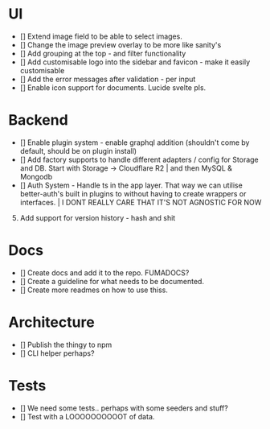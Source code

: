 # UI

- [] Extend image field to be able to select images.
- [] Change the image preview overlay to be more like sanity's
- [] Add grouping at the top - and filter functionality
- [] Add customisable logo into the sidebar and favicon - make it easily customisable
- [] Add the error messages after validation - per input
- [] Enable icon support for documents. Lucide svelte pls.

# Backend

- [] Enable plugin system - enable graphql addition (shouldn't come by default, should be on plugin install)
- [] Add factory supports to handle different adapters / config for Storage and DB. Start with Storage -> Cloudflare R2 | and then MySQL & Mongodb
- [] Auth System - Handle ts in the app layer. That way we can utilise better-auth's built in plugins to without having to create wrappers or interfaces. | I DONT REALLY CARE THAT IT'S NOT AGNOSTIC FOR NOW

5. Add support for version history - hash and shit

# Docs

- [] Create docs and add it to the repo. FUMADOCS?
- [] Create a guideline for what needs to be documented.
- [] Create more readmes on how to use thiss.

# Architecture

- [] Publish the thingy to npm
- [] CLI helper perhaps?

# Tests

- [] We need some tests.. perhaps with some seeders and stuff?
- [] Test with a LOOOOOOOOOOT of data.
